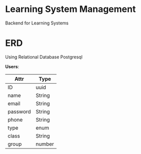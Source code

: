 # Learning System Management
Backend for Learning Systems

# ERD

Using Relational Database Postgresql

**Users**:

|Attr|Type|
|-----|------|
|ID|uuid|
|name|String|
|email|String|
|password|String|
|phone|String|
|type|enum|
|class|String|
|group|number|
